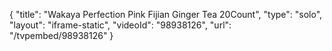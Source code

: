 {
    "title": "Wakaya Perfection Pink Fijian Ginger Tea 20Count",
    "type": "solo",
    "layout": "iframe-static",
    "videoId": "98938126",
    "url": "\/tvpembed\/98938126"
}